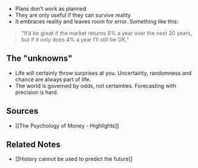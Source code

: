 - Plans don't work as planned
- They are only useful if they can survive reality
- It embraces reality and leaves room for error. Something like this:
> “It’d be great if the market returns 8% a year over the next 30 years, but if it only does 4% a year I’ll still be OK,”

## The "unknowns"
- Life will certainly throw surprises at you. Uncertainty, randomness and chance are always part of life.
- The world is governed by odds, not certainties. Forecasting with precision is hard.

## Sources
- [[The Psychology of Money - Highlights]]

## Related Notes
- [[History cannot be used to predict the future]] 